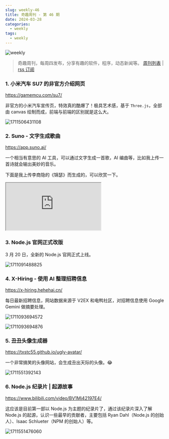 ```yaml
---
slug: weekly-46
title: 奇趣周刊 - 第 46 期
date: 2024-03-28
categories:
  - weekly
tags:
  - weekly
---
```


![weekly](https://imgurl.zishu.me/weekly.webp)

> 奇趣周刊，每周四发布，分享有趣的软件，程序，动态新闻等。 [周刊列表](/categories/weekly/) | [rss 订阅](/categories/weekly/index.xml)  

### 1. 小米汽车 SU7 的非官方介绍网页

https://gamemcu.com/su7/

非官方的小米汽车宣传页，特效真的酷爆了！极具艺术感，基于 `Three.js`，全部由 canvas 绘制而成，前端与前端的区别就是这么大。

![1711506431108](https://imgurl.zishu.me/2024/03/1711506431108.webp)

### 2. Suno - 文字生成歌曲

https://app.suno.ai/

一个相当有意思的 AI 工具，可以通过文字生成一首歌，AI 编曲等，比如我上传一首诗就会输出美妙的音乐。

下面是我上传李商隐的《锦瑟》而生成的，可以欣赏一下。

<iframe src="https://app.suno.ai/song/e5435dc3-fd64-481c-9c20-d834a375b05d"></iframe>

### 3. Node.js 官网正式改版

3 月 20 日，全新的 Node.js 官网正式上线。

![1711091488825](https://imgurl.zishu.me/2024/03/1711091488825.webp)

### 4. X-Hiring - 使用 AI 整理招聘信息

https://x-hiring.hehehai.cn/

每日最新招聘信息，网站数据来源于 V2EX 和电鸭社区，对招聘信息使用 Google Gemini 做摘要处理。

![1711093694572](https://imgurl.zishu.me/2024/03/1711093694572.webp)

![1711093694876](https://imgurl.zishu.me/2024/03/1711093694876.webp)

### 5. 丑丑头像生成器

https://txstc55.github.io/ugly-avatar/

一个非常搞笑的头像网站，会生成丑出天际的头像。😂

![1711551392143](https://imgurl.zishu.me/2024/03/1711551392143.webp)

### 6. Node.js 纪录片 | 起源故事

https://www.bilibili.com/video/BV1Mj42197E4/

这应该是目前第一部以 Node.js 为主题的纪录片了，通过该纪录片深入了解 Node.js 的起源，认识一些最早的贡献者，主要包括 Ryan Dahl（Node.js 的创始人）、Isaac Schlueter（NPM 的创始人）等。

![1711551476060](https://imgurl.zishu.me/2024/03/1711551476060.webp)
